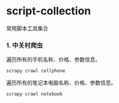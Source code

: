 # script-collection
常用脚本工具集合

### 1. 中关村爬虫

遍历所有的手机名称、价格、参数信息。

` scrapy crawl cellphone `

遍历所有的笔记本电脑名称、价格、参数信息。

` scrapy crawl notebook `
